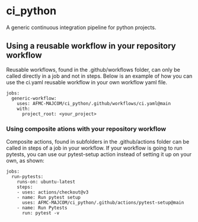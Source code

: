 # ci_python
A generic continuous integration pipeline for python projects.

## Using a reusable workflow in your repository workflow
Reusable workflows, found in the .github/workflows folder, can only be called directly in a job and not in steps. Below is an example of how you can use the ci.yaml reusable workflow in your own workflow yaml file.
```
jobs:
  generic-workflow:
    uses: AFMC-MAJCOM/ci_python/.github/workflows/ci.yaml@main
    with:
      project_root: <your_project>
```

### Using composite ations with your repository workflow
Composite actions, found in subfolders in the .github/actions folder can be called in steps of a job in your workflow. If your workflow is going to run pytests, you can use our pytest-setup action instead of setting it up on your own, as shown:
```
jobs:
  run-pytests:
    runs-on: ubuntu-latest
    steps:
    - uses: actions/checkout@v3
    - name: Run pytest setup
      uses: AFMC-MAJCOM/ci_python/.github/actions/pytest-setup@main
    - name: Run Pytests
      run: pytest -v
```
